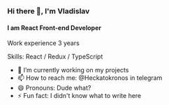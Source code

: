 ### Hi there 👋, I'm Vladislav
#### I am React Front-end Developer
Work experience 3 years

Skills: React / Redux / TypeScript

- 🔭 I’m currently working on my projects 
- 📫 How to reach me: @Heckatokronos in telegram 
- 😄 Pronouns: Dude what? 
- ⚡ Fun fact: I didn't know what to write here 
